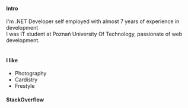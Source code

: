 
#### Intro
I'm .NET Developer self employed with almost 7 years of experience in development
<br>
I was IT student at Poznań University Of Technology, passionate of web development.
<br><br>
<!--
#### Currently
TBD
<br><br>
#### Some history
TBD

<br><br>
-->
#### I like
- Photography
- Cardistry
- Frestyle

#### StackOverflow